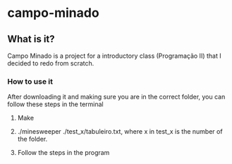 # campo-minado

## What is it?

Campo Minado is a project for a introductory class (Programação II) that I decided to redo from scratch.


### How to use it

After downloading it and making sure you are in the correct folder, you can follow these steps in the terminal

1. Make 

2. ./minesweeper ./test_x/tabuleiro.txt, where x in test_x is the number of the folder.

3. Follow the steps in the program

